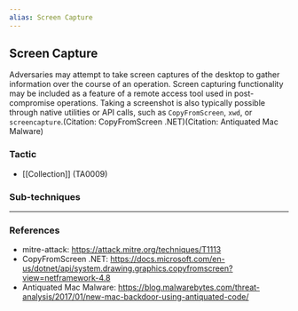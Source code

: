 ```yaml
---
alias: Screen Capture
---
```


## Screen Capture

Adversaries may attempt to take screen captures of the desktop to gather information over the course of an operation. Screen capturing functionality may be included as a feature of a remote access tool used in post-compromise operations. Taking a screenshot is also typically possible through native utilities or API calls, such as <code>CopyFromScreen</code>, <code>xwd</code>, or <code>screencapture</code>.(Citation: CopyFromScreen .NET)(Citation: Antiquated Mac Malware)



### Tactic

- [[Collection]] (TA0009)

### Sub-techniques


---
### References

- mitre-attack: https://attack.mitre.org/techniques/T1113
- CopyFromScreen .NET: https://docs.microsoft.com/en-us/dotnet/api/system.drawing.graphics.copyfromscreen?view=netframework-4.8
- Antiquated Mac Malware: https://blog.malwarebytes.com/threat-analysis/2017/01/new-mac-backdoor-using-antiquated-code/
